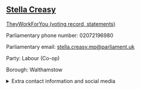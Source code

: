 ## <a href="https://members.parliament.uk/member/4088/contact">Stella Creasy</a>

<a href="https://www.theyworkforyou.com/mp/24949/stella_creasy/walthamstow">TheyWorkForYou (voting record, statements)</a> 

Parliamentary phone number: 02072196980 

Parliamentary email: stella.creasy.mp@parliament.uk 

Party: Labour (Co-op) 

Borough: Walthamstow 

<details><summary>Extra contact information and social media</summary> 
<li>Website: http://www.workingforwalthamstow.org.uk/</li>
<li>Twitter: https://twitter.com/stellacreasy</li>
<li>Constituency office phone number: 02085211223</li>
<li>Constituency office email: office@workingforwalthamstow.org.uk</li>
<li>Facebook:</li>
<li>Instagram:</li>
<li>Youtube:</li>
<li>Linkedin:</li>
<li>Government department phone number:</li>
<li>Government department email:</li>
<li>Threads:</li>
<li>Party office phone number:</li>
<li>Party office email:</li>
<li>Tiktok:</li>
</details>